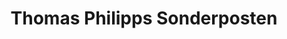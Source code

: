 ---
title: "Thomas Philipps Sonderposten"
url: /glaubitz/thomas-philipps-sonderposten/
shop: Kramladen
---